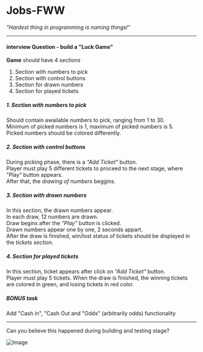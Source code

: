 # Jobs-FWW
*"Hardest thing in programming is naming things!"*
___

#### interview Question - build a "Luck Game"

**Game** should have 4 *sections*

1. Section with numbers to pick
2. Section with control buttons
3. Section for drawn numbers
4. Section for played tickets

##### **1. Section** with numbers to pick
Should contain awailable numbers to pick, ranging from 1 to 30.     
Minimum of picked numbers is 1, maximum of picked numbers is 5.     
Picked numbers should be colored differently.

##### **2. Section** with control buttons
During picking phase, there is a *"Add Ticket"* button.         
Player must play 5 different tickets to proceed to the next stage, where "Play" button appears.      
After that, the *drawing of numbers* beggins.

##### **3. Section** with drawn numbers
In this section, the drawn numbers appear.     
In each draw, 12 numbers are drawn.     
Draw begins after the *"Play"* button is clicked.    
Drawn numbers appear one by one, 2 seconds appart.     
After the draw is finished, win/lost status of tickets should be displayed in the *tickets section*.

##### **4. Section** for played tickets
In this section, ticket appears after click on *"Add Ticket"* button.    
Player must play 5 tickets.
When the draw is finished, the winning tickets are colored in green, and losing tickets in red color.

##### BONUS task
Add "Cash in", "Cash Out and "Odds" (arbitrarily odds) functionality
___

Can you believe this happened during building and testing stage?

![Image](https://raw.githubusercontent.com/SinisaVukmirovic/Jobs-FWW/master/can-you-believe.jpg)



